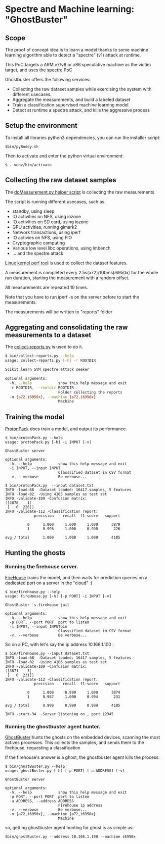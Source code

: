 # Spectre and Machine learning: "GhostBuster"
## Scope

The proof of concept idea is to learn a model thanks to some machine learning algorithm able to detect a "spectre" (v1) attack at runtime.

This PoC targets a ARM v7/v8 or x86 speculative machine as the victim target, and uses the [spectre PoC](https://github.com/xroumegue/spectre)

Ghostbuster offers the following services:
* Collecting the raw dataset samples while exercising the system with different usecases.
* Aggregate the measurements, and build a labeled dataset
* Train a classification supervised machine learning model
* Detect at runtime a spectre attack, and kills the aggressive process

## Setup the environment

To install all libraries python3 dependencies, you can run the installer script:

```console
$bin/pyBuddy.sh
```

Then to activate and enter the python virtual environment:
```console
$ . venv/bin/activate
```

## Collecting the raw dataset samples

The [doMeasurement.py helper script](https://github.com/xroumegue/ghostbuster/blob/main/bin/doMeasurement.py) is collecting the raw measurements.

The script is running different usecases, such as:
* standby, using sleep
* IO activities on NFS, using iozone
* IO activities on SD card, using iozone
* GPU activities, running glmark2
* Network transactions, using iperf
* IO activies on NFS, using FIO
* Cryptographic computing
* Various low level libc operations, using lmbench
* ... and the spectre attack

[Linux kernel perf tool](https://perf.wiki.kernel.org/index.php/Tutorial) is used to collect the dataset features.

A measurement is completed every 2.5s(a72)/100ms(i6950x) for the whole run duration, starting the measurement with a random offset.

All measurements are repeated 10 times.

Note that you have to run iperf -s on the server before to start the measurements.

The measurements will be written to "reports" folder

## Aggregating and consolidating the raw measurements to a dataset

The [collect-reports.py](https://github.com/xroumegue/ghostbuster/blob/main/bin/collect-reports.py) is used to do it.
```bash
$ bin/collect-reports.py --help
usage: collect-reports.py [-h] -r ROOTDIR

Scikit learn SVM spectre attack seeker

optional arguments:
  -h, --help            show this help message and exit
  -r ROOTDIR, --rootdir ROOTDIR
                        Folder collecting the reports
  -m {a72,i6950x}, --machine {a72,i6950x}
                        Machine
```

## Training the model

[ProtonPack](https://github.com/xroumegue/ghostbuster/blob/main/bin/protonPack.py) does train a model, and output its performance.

```console
$ bin/protonPack.py --help
usage: protonPack.py [-h] -i INPUT [-v]

GhostBuster server

optional arguments:
  -h, --help            show this help message and exit
  -i INPUT, --input INPUT
                        Classsified dataset in CSV format
  -v, --verbose         Be verbose...
```

```console
$ bin/protonPack.py  --input dataset.txt
INFO -load-68  -Dataset loaded: 16417 samples, 5 features
INFO -load-82  -Using 4105 samples as test set
INFO -validate-109 -Confusion matrix:
[[3878    1]
 [   0  226]]
INFO -validate-112 -Classification report:
             precision    recall  f1-score   support

          0      1.000     1.000     1.000      3879
          1      0.996     1.000     0.998       226

avg / total      1.000     1.000     1.000      4105
```

## Hunting the ghosts

### Running the firehouse server.
[FireHouse](https://github.com/xroumegue/ghostbuster/blob/main/bin/fireHouse.py) trains the model, and then waits for prediction queries on a dedicated port on a server in the "cloud" :)

```console
$ bin/fireHouse.py --help
usage: fireHouse.py [-h] [-p PORT] -i INPUT [-v]

GhostBuster 's firehouse jail

optional arguments:
  -h, --help            show this help message and exit
  -p PORT, --port PORT  port to listen
  -i INPUT, --input INPUTbin
                        Classsified dataset in CSV format
  -v, --verbose         Be verbose...
```

So on a PC, with let's say the ip address 10.168.1.100 :

```console
$ bin/fireHouse.py --input dataset.txt
INFO -load-68  -Dataset loaded: 16417 samples, 5 features
INFO -load-82  -Using 4105 samples as test set
INFO -validate-109 -Confusion matrix:
[[3871    3]
 [   0  231]]
INFO -validate-112 -Classification report:
             precision    recall  f1-score   support

          0      1.000     0.999     1.000      3874
          1      0.987     1.000     0.994       231

avg / total      0.999     0.999     0.999      4105

INFO -start-34  -Server listening on , port 12345
```

### Running the ghostbuster agent hunter.
[GhostBuster](https://github.com/xroumegue/ghostbuster/blob/main/bin/ghostBuster.py) hunts the ghosts on the embedded devices, scanning the most actives processes.
This collects the samples, and sends them to the firehouse, requesting a classification

If the firehouse's answer is a ghost, the ghostbuster agent kills the process:

```console
$ bin/ghostBuster.py --help
usage: ghostBuster.py [-h] [-p PORT] [-a ADDRESS] [-v]

GhostBuster server

optional arguments:
  -h, --help            show this help message and exit
  -p PORT, --port PORT  port to listen
  -a ADDRESS, --address ADDRESS
                        Firehouse ip address
  -v, --verbose         Be verbose...
  -m {a72,i6950x}, --machine {a72,i6950x}
                        Machine

```

so, getting ghostbuster agent hunting for ghost is as simple as:

```console
$bin/ghostBuster.py --address 10.168.1.100 --machine i6950x
```
